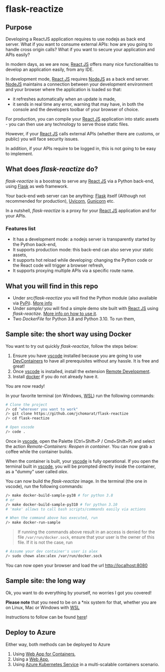 # flask-reactize

## Purpose

Developing a ReactJS application requires to use nodejs as back end server.
What if you want to consume external APIs: how are you going to handle cross origin calls?
What if you want to secure your application and APIs easily?

In modern days, as we are now, [React JS](https://reactjs.org/) offers many nice functionalities to develop an application easily, from any IDE.

In development mode, [React JS](https://reactjs.org/) requires [NodeJS](https://nodejs.org/en/) as a back end server. [NodeJS](https://nodejs.org/en/) maintains a connection between your development environment and your browser where the application is loaded so that:

* it refreshes automatically when an update is made,
* it sends in real time any error, warning that may have, in both the console and the developers toolbar of your browser of choice.

For production, you can compile your [React JS](https://reactjs.org/) application into static assets - you can then use any technology to serve those static files.

However, if your [React JS](https://reactjs.org/) calls external APIs (whether there are customs, or public) you will face security issues.

In addition, if your APIs require to be logged in, this is not going to be easy to implement.

## What does *flask-reactize* do?

*flask-reactize* is a boostrap to serve any [React JS](https://reactjs.org/) via a Python back-end, using [Flask](https://flask.palletsprojects.com/en/2.0.x/) as web framework. 

Your back-end web server can be anything: [Flask](https://flask.palletsprojects.com/en/2.0.x/) itself (Although not recommended for production), [Uvicorn](https://www.uvicorn.org/), [Gunicorn](https://gunicorn.org/) etc.

In a nutshell, *flask-reactize* is a proxy for your [React JS](https://reactjs.org/) application and for your APIs.

### Features list

* It has a development mode: a nodejs server is transparently started by the Python back-end,
* It supports production mode: this back-end can also serve your static assets,
* It supports hot reload while developing: changing the Python code or the React code will trigger a browser refresh,
* It supports proxying multiple APIs via a specific route name.

## What you will find in this repo

* Under *src/flask-reactize* you will find the Python module (also available via [PyPi](https://pypi.org/project/flask-reactize/)). [More info](./src/flask-reactize/README.md)
* Under *sample/* you will find a simple demo site built with [React JS](https://reactjs.org/) using *flask-reactize*. [More info on how to use it](./sample/README.md).
* Two *DockerFile* for Python 3.8 and Python 3.10. To run them, 

## Sample site: the short way using Docker

You want to try out quickly *flask-reactize*, follow the steps below:

1. Ensure you have [vscode](https://code.visualstudio.com/) installed because you are going to use [DevContainers](https://code.visualstudio.com/docs/remote/containers) to have all prerequisites without any hassle. It is free and great!
2. Once [vscode](https://code.visualstudio.com/) is installed, install the extension [Remote Development](https://marketplace.visualstudio.com/items?itemName=ms-vscode-remote.vscode-remote-extensionpack).
3. Install [docker](https://www.docker.com/) if you do not already have it.

You are now ready!

In your favorite terminal (on Windows, [WSL](https://docs.microsoft.com/en-us/windows/wsl/about)) run the following commands:

```bash
# Clone the project
/> cd "wherever you want to work"
/> git clone https://github.com/jchomarat/flask-reactize
/> cd flask-reactize

# Open vscode
/> code .
```

Once in [vscode](https://code.visualstudio.com/), open the Palette (Ctrl+Shift+P / Cmd+Shift+P) and select the action *Remote-Containers: Reopen in container*. You can now grab a coffee while the container builds.

When the container is built, your [vscode](https://code.visualstudio.com/) is fully operational. If you open the terminal built in [vscode](https://code.visualstudio.com/), you will be prompted directly inside the container, as a "dummy" user called *alex*.

You can now build the *flask-reactize* image. In the terminal (the one in vscode), run the following commands:


```bash
/> make docker-build-sample-py38 # for python 3.8
# or
/> make docker-build-sample-py310 # for python 3.10
# 'make' allows to call bash scripts/commands easily via actions

# When the command above has executed, run
/> make docker-run-sample
```

> If running the commands above result in an access is denied for the file `/var/run/docker.sock`, ensure that your user is the owner of this file. If it is not the case, run

```bash
# Assume your dev container's user is alex
/> sudo chown alex:alex /var/run/docker.sock
```

You can now open your browser and load the url [http://localhost:8080](http://localhost:8080)

## Sample site: the long way

Ok, you want to do everything by yourself, no worries I got you covered!

**Please note** that you need to be on a *nix system for that, whether you are on Linux, Mac or Windows with [WSL](https://docs.microsoft.com/en-us/windows/wsl/about)

Instructions to follow can be found [here](./src/flask-reactize/README.md)!

## Deploy to Azure

Either way, both methods can be deployed to Azure

1. Using [Web App for Containers](https://docs.microsoft.com/en-us/azure/app-service/quickstart-custom-container?tabs=dotnet&pivots=container-linux),
2. Using a [Web App](https://docs.microsoft.com/en-US/azure/app-service/quickstart-python?tabs=flask%2Cwindows%2Cazure-portal%2Cterminal-bash%2Cvscode-deploy%2Cdeploy-instructions-azportal%2Cdeploy-instructions-zip-azcli),
3. Using [Azure Kubernetes Service](https://azure.microsoft.com/en-us/services/kubernetes-service/#overview) in a multi-scalable containers scenario.
